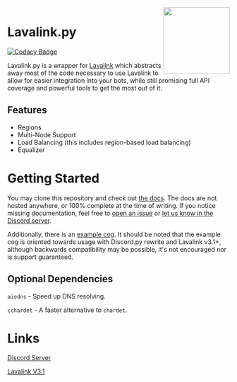 <img align="right" src="https://serux.pro/9e83af1581.png" height="150" width="150">

# Lavalink.py

[![Codacy Badge](https://api.codacy.com/project/badge/Grade/1aae6967abed494abd897e951b5a743c)](https://app.codacy.com/manual/Devoxin/Lavalink.py?utm_source=github.com&utm_medium=referral&utm_content=Devoxin/Lavalink.py&utm_campaign=Badge_Grade_Dashboard)

Lavalink.py is a wrapper for [Lavalink](https://github.com/Frederikam/Lavalink) which abstracts away most of the code necessary to use Lavalink to allow for easier integration into your bots, while still promising full API coverage and powerful tools to get the most out of it.

## Features
- Regions
- Multi-Node Support
- Load Balancing (this includes region-based load balancing)
- Equalizer

# Getting Started
You may clone this repository and check out [the docs](docs/). The docs are not hosted anywhere, or 100% complete at the time of writing. If you notice missing documentation, feel free to [open an issue](https://github.com/Devoxin/Lavalink.py/issues/) or [let us know in the Discord server](https://discord.gg/SbJXU9s).

Additionally, there is an [example cog](lavalink/examples). It should be noted that the example cog is oriented towards usage with Discord.py rewrite and Lavalink v3.1+, although backwards
compatibility may be possible, it's not encouraged nor is support guaranteed.

## Optional Dependencies

`aiodns`   - Speed up DNS resolving.

`cchardet` - A faster alternative to `chardet`.

# Links

[Discord Server](https://discord.gg/SbJXU9s)

[Lavalink V3.1](https://ci.fredboat.com/guestAuth/repository/download/Lavalink_Build/.lastSuccessful/Lavalink.jar?branch=refs%2Fheads%2Fmaster)
